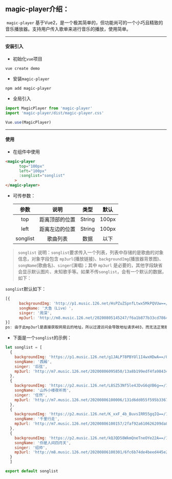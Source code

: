 ## magic-player介绍：

​        `magic-player` 基于Vue2，是一个极其简单的，但功能尚可的一个小巧且精致的音乐播放器。支持用户传入歌单来进行音乐的播放，使用简单。

---

#### 安装引入

- 初始化`vue`项目

```
vue create demo
```

- 安装`magic-player`

```
npm add magic-player
```

- 全局引入

```JavaScript
import MagicPlayer from 'magic-player'
import 'magic-player/dist/magic-player.css'

Vue.use(MagicPlayer)
```

---

#### 使用

- 在组件中使用

```html
<magic-player
      top="100px"
      left="100px"
      :songlist="songlist"
    >
</magic-player>
```

- 可传参数：

  |   参数   |      说明      |  类型  | 默认  |
  | :------: | :------------: | :----: | :---: |
  |   top    | 距离顶部的位置 | String | 100px |
  |   left   | 距离左边的位置 | String | 100px |
  | songlist |    歌曲列表    |  数据  | 以下  |

  

> `songlist` 说明：`songlist`要求传入一个列表，列表中存储的是歌曲的对象信息，对象字段包含 `mp3url`(播放链接)、`backgroundImg`(播放器背景图)、`songName`(歌曲名)、`singer`(演唱)；其中 `mp3url` 是必要的，其他字段缺省会显示默认图片、未知歌手等。如果不传`songlist`，会有一个默认的数据，如下：



`songlist`默认如下：

```javascript
[{
      backgroundImg: 'http://p1.music.126.net/HsPZuZSpnfLtwx5MkPQVUw==/109951164563981166.jpg',
      songName: '大鱼（Live）',
      singer: '周深',
      mp3url: 'http://m8.music.126.net/20200805145247/f6a1b877b33cd7864bc9c7b902dddbbf/ymusic/025e/0208/5559/544a7156375b2bdb1cebb3987a81d29d.mp3'
}]
ps: 由于此mp3url是直接获取网易云的地址，所以过渡访问会导致地址请求403，而无法正常播放。只需自己传入符合要求的mp3url即可。
```



- 下面是一个`songlist`的示例：

```javascript
let songlist = [
  {
    backgroundImg: 'https://p1.music.126.net/g1JALP78PBYOl1I4wxHDwA==/844424930132293.jpg',
    songName: '西厢',
    singer: '后弦',
    mp3url: 'http://m7.music.126.net/20200806095850/13a8b199edf4fa98434e84ed6b27be05/ymusic/635c/adeb/a97d/de67a92d17ef20ccfa232474c629b131.mp3'
  },
  {
    backgroundImg: 'https://p2.music.126.net/L8SZ53Nf5le4JDvG6qVB6g==/1424967072083597.jpg',
    songName: '山外小楼夜听雨',
    singer: '任然',
    mp3url: 'http://m7.music.126.net/20200806100006/131d6dd055f595b336733185128ae43e/ymusic/8835/a89d/7149/da6278a722c8c9d37355cc2625759a88.mp3'
  },
  {
    backgroundImg: 'https://p2.music.126.net/K_xxF_4b_BuvsIRR55gqIQ==/109951164305611287.jpg',
    songName: '千里行走',
    mp3url: 'http://m7.music.126.net/20200806100157/2faf92a610626209da851e5774c99851/ymusic/005f/565c/5309/75a909afaaa6abbedd2bdc55de886a86.mp3'
  },
  {
    backgroundImg: 'https://p2.music.126.net/kQJQD58WkmQneTneOYe22A==/109951164252455813.jpg',
    songName: '你是人间四月天',
    singer: '绍帅',
    mp3url: 'http://m8.music.126.net/20200806100301/6fc6b74de4beed445e25ab6dc8853b36/ymusic/5152/5552/030c/f860fa842eb8201274264f2d9eda6139.mp3'
  }
  ]

export default songlist
```
